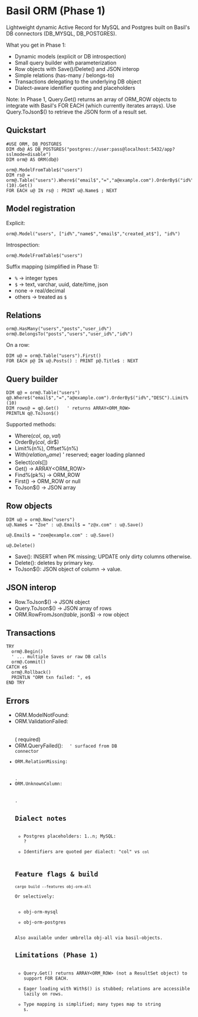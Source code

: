 # Basil ORM (Phase 1)

Lightweight dynamic Active Record for MySQL and Postgres built on Basil's DB connectors (DB_MYSQL, DB_POSTGRES).

What you get in Phase 1:
- Dynamic models (explicit or DB introspection)
- Small query builder with parameterization
- Row objects with Save()/Delete() and JSON interop
- Simple relations (has-many / belongs-to)
- Transactions delegating to the underlying DB object
- Dialect-aware identifier quoting and placeholders

Note: In Phase 1, Query.Get() returns an array of ORM_ROW objects to integrate with Basil's FOR EACH (which currently iterates arrays). Use Query.ToJson$() to retrieve the JSON form of a result set.

## Quickstart

```
#USE ORM, DB_POSTGRES
DIM db@ AS DB_POSTGRES("postgres://user:pass@localhost:5432/app?sslmode=disable")
DIM orm@ AS ORM(db@)

orm@.ModelFromTable$("users")
DIM rs@ = orm@.Table("users").Where$("email$","=","a@example.com").OrderBy$("id%","DESC").Limit%(10).Get()
FOR EACH u@ IN rs@ : PRINT u@.Name$ ; NEXT
```

## Model registration

Explicit:
```
orm@.Model("users", ["id%","name$","email$","created_at$"], "id%")
```

Introspection:
```
orm@.ModelFromTable$("users")
```

Suffix mapping (simplified in Phase 1):
- `%` → integer types
- `$` → text, varchar, uuid, date/time, json
- none → real/decimal
- others → treated as `$`

## Relations

```
orm@.HasMany("users","posts","user_id%")
orm@.BelongsTo("posts","users","user_id%","id%")
```

On a row:
```
DIM u@ = orm@.Table("users").First()
FOR EACH p@ IN u@.Posts() : PRINT p@.Title$ : NEXT
```

## Query builder

```
DIM q@ = orm@.Table("users")
q@.Where$("email$","=","a@example.com").OrderBy$("id%","DESC").Limit%(10)
DIM rows@ = q@.Get()   ' returns ARRAY<ORM_ROW>
PRINTLN q@.ToJson$()
```

Supported methods:
- Where$(col$, op$, val$)
- OrderBy$(col$, dir$)
- Limit%(n%), Offset%(n%)
- With$(relation_name$)   ' reserved; eager loading planned
- Select$(cols$[])
- Get() → ARRAY<ORM_ROW>
- Find%(pk%) → ORM_ROW
- First() → ORM_ROW or null
- ToJson$() → JSON array

## Row objects

```
DIM u@ = orm@.New("users")
u@.Name$ = "Zoe" : u@.Email$ = "z@x.com" : u@.Save()

u@.Email$ = "zoe@example.com" : u@.Save()

u@.Delete()
```

- Save(): INSERT when PK missing; UPDATE only dirty columns otherwise.
- Delete(): deletes by primary key.
- ToJson$(): JSON object of column → value.

## JSON interop
- Row.ToJson$() → JSON object
- Query.ToJson$() → JSON array of rows
- ORM.RowFromJson$(table$, json$) → row object

## Transactions

```
TRY
  orm@.Begin()
  ' ... multiple Saves or raw DB calls
  orm@.Commit()
CATCH e$
  orm@.Rollback()
  PRINTLN "ORM txn failed: ", e$
END TRY
```

## Errors
- ORM.ModelNotFound: <table>
- ORM.ValidationFailed: <table> (<field> required)
- ORM.QueryFailed(<dialect>): <code> <message>    ' surfaced from DB connector
- ORM.RelationMissing: <table>.<relation>
- ORM.UnknownColumn: <table>.<col>

## Dialect notes
- Postgres placeholders: $1..$n; MySQL: ?
- Identifiers are quoted per dialect: "col" vs `col`

## Feature flags & build

```
cargo build --features obj-orm-all
```
Or selectively:
- obj-orm-mysql
- obj-orm-postgres

Also available under umbrella obj-all via basil-objects.

## Limitations (Phase 1)
- Query.Get() returns ARRAY<ORM_ROW> (not a ResultSet object) to support FOR EACH.
- Eager loading with With$() is stubbed; relations are accessible lazily on rows.
- Type mapping is simplified; many types map to string `$`.
